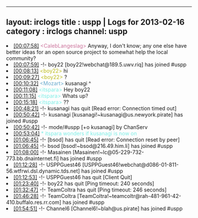 
---
layout: irclogs
title : uspp | Logs for 2013-02-16
category : irclogs
channel: uspp
---
<li class="logitem"><a href="#00:07:58" name="00:07:58" class="time">[00:07:58]</a> <span class="person" style="color:#cc749c">&lt;CalebLangeslag&gt;</span> Anyway, I don't know; any one else have better ideas for an open source project to somewhat help the local community? </li>
<li class="logitem"><a href="#00:07:59" name="00:07:59" class="time">[00:07:59]</a> -!- <span class="join">boy22</span> [boy22!webchat@189.5.uwv.riq] has joined #uspp </li>
<li class="logitem"><a href="#00:08:13" name="00:08:13" class="time">[00:08:13]</a> <span class="person" style="color:#bdbc1a">&lt;boy22&gt;</span> hi </li>
<li class="logitem"><a href="#00:09:27" name="00:09:27" class="time">[00:09:27]</a> <span class="person" style="color:#bdbc1a">&lt;boy22&gt;</span> ? </li>
<li class="logitem"><a href="#00:10:32" name="00:10:32" class="time">[00:10:32]</a> <span class="person" style="color:#67a9cd">&lt;Mozart&gt;</span> kusanagi ^ </li>
<li class="logitem"><a href="#00:11:08" name="00:11:08" class="time">[00:11:08]</a> <span class="person" style="color:#7deee6">&lt;itspara&gt;</span> Hey boy22  </li>
<li class="logitem"><a href="#00:11:15" name="00:11:15" class="time">[00:11:15]</a> <span class="person" style="color:#7deee6">&lt;itspara&gt;</span> Whats up? </li>
<li class="logitem"><a href="#00:15:18" name="00:15:18" class="time">[00:15:18]</a> <span class="person" style="color:#7deee6">&lt;itspara&gt;</span> ?? </li>
<li class="logitem"><a href="#00:48:21" name="00:48:21" class="time">[00:48:21]</a> -!- <span class="quit">kusanagi</span> has quit [Read error: Connection timed out] </li>
<li class="logitem"><a href="#00:50:42" name="00:50:42" class="time">[00:50:42]</a> -!- <span class="join">kusanagi</span> [kusanagi!~kusanagi@us.newyork.pirate] has joined #uspp </li>
<li class="logitem"><a href="#00:50:42" name="00:50:42" class="time">[00:50:42]</a> -!- mode/<span class="mode">#uspp</span> [+o kusanagi] by ChanServ </li>
<li class="logitem"><a href="#00:53:04" name="00:53:04" class="time">[00:53:04]</a> <span class="person" style="color:#7deee6">* itspara wonders if kusanagi is now on</span> </li>
<li class="logitem"><a href="#01:06:45" name="01:06:45" class="time">[01:06:45]</a> -!- <span class="quit">[bsod]</span> has quit [Read error: Connection reset by peer] </li>
<li class="logitem"><a href="#01:06:45" name="01:06:45" class="time">[01:06:45]</a> -!- <span class="join">bsod</span> [bsod!~bsod@216.49.him.li] has joined #uspp </li>
<li class="logitem"><a href="#01:08:00" name="01:08:00" class="time">[01:08:00]</a> -!- <span class="join">Masainen</span> [Masainen!~lc@05-229-732-773.bb.dnainternet.fi] has joined #uspp </li>
<li class="logitem"><a href="#01:12:28" name="01:12:28" class="time">[01:12:28]</a> -!- <span class="join">USPPGuest46</span> [USPPGuest46!webchat@d086-01-811-56.wtfrwi.dsl.dynamic.tds.net] has joined #uspp </li>
<li class="logitem"><a href="#01:12:53" name="01:12:53" class="time">[01:12:53]</a> -!- <span class="quit">USPPGuest46</span> has quit [Client Quit] </li>
<li class="logitem"><a href="#01:23:40" name="01:23:40" class="time">[01:23:40]</a> -!- <span class="quit">boy22</span> has quit [Ping timeout: 240 seconds] </li>
<li class="logitem"><a href="#01:32:47" name="01:32:47" class="time">[01:32:47]</a> -!- <span class="quit">TeamColtra</span> has quit [Ping timeout: 246 seconds] </li>
<li class="logitem"><a href="#01:46:28" name="01:46:28" class="time">[01:46:28]</a> -!- <span class="join">TeamColtra</span> [TeamColtra!~teamcoltr@rah-481-961-42-410.buffalo.res.rr.com] has joined #uspp </li>
<li class="logitem"><a href="#01:54:51" name="01:54:51" class="time">[01:54:51]</a> -!- <span class="join">Channel6</span> [Channel6!~blah@us.pirate] has joined #uspp </li>


